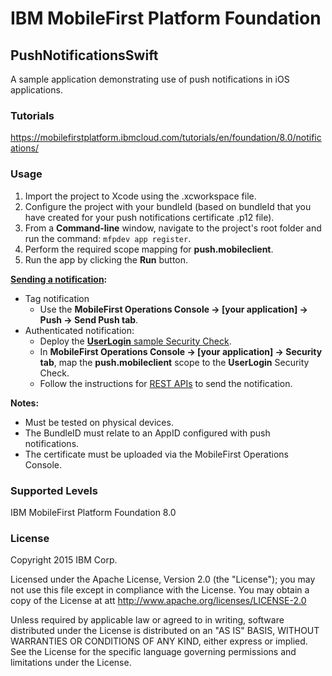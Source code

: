 IBM MobileFirst Platform Foundation
===
## PushNotificationsSwift
A sample application demonstrating use of push notifications in iOS applications.

### Tutorials
https://mobilefirstplatform.ibmcloud.com/tutorials/en/foundation/8.0/notifications/

### Usage

1. Import the project to Xcode using the .xcworkspace file.
2. Configure the project with your bundleId (based on bundleId that you have created for your push notifications certificate .p12 file).
3. From a **Command-line** window, navigate to the project's root folder and run the command: `mfpdev app register`.
4. Perform the required scope mapping for **push.mobileclient**.
4. Run the app by clicking the **Run** button.


**[Sending a notification](../sending-push-notifications):**

* Tag notification
    * Use the **MobileFirst Operations Console → [your application] → Push → Send Push tab**.
* Authenticated notification:
    * Deploy the [**UserLogin** sample Security Check](https://mobilefirstplatform.ibmcloud.com/tutorials/en/foundation/8.0/authentication-and-security/user-authentication/security-check).
    * In **MobileFirst Operations Console → [your application] → Security tab**, map the **push.mobileclient** scope to the **UserLogin** Security Check.
    * Follow the instructions for [REST APIs](https://mobilefirstplatform.ibmcloud.com/tutorials/en/foundation/8.0/notifications/sending-push-notifications#rest-apis) to send the notification.

**Notes:**

* Must be tested on physical devices.
* The BundleID must relate to an AppID configured with push notifications.
* The certificate must be uploaded via the MobileFirst Operations Console.

### Supported Levels
IBM MobileFirst Platform Foundation 8.0

### License
Copyright 2015 IBM Corp.

Licensed under the Apache License, Version 2.0 (the "License");
you may not use this file except in compliance with the License.
You may obtain a copy of the License at
att
http://www.apache.org/licenses/LICENSE-2.0

Unless required by applicable law or agreed to in writing, software
distributed under the License is distributed on an "AS IS" BASIS,
WITHOUT WARRANTIES OR CONDITIONS OF ANY KIND, either express or implied.
See the License for the specific language governing permissions and
limitations under the License.

